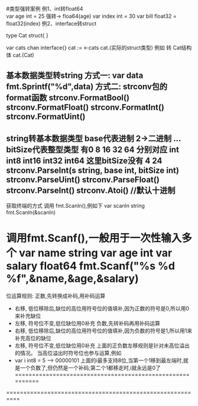 #类型强转案例
例1、int转float64  
var age int = 25  强转-> floa64(age)
var index int = 30
var bill float32 = float32(index)
例2、interface转struct

type Cat struct{
}

  var cats chan interface{} 
  cat := <-cats
  cat.(实际的struct类型) 例如 转 Cat结构体  cat.(Cat)


基本数据类型转string
方式一:
  var data
  fmt.Sprintf("%d",data)
方式二:
  strconv包的format函数
  strconv.FormatBool()
  strconv.FormatFloat()
  strconv.FormatInt()
  strconv.FormatUint()
-----------------------------------------
string转基本数据类型
base代表进制 2->二进制 ...
bitSize代表整型类型 有0 8 16 32 64 分别对应 int int8 int16 int32 int64
这里bitSize没有 4 24
strconv.ParseInt(s string, base int, bitSize int)
strconv.ParseUint()
strconv.ParseFloat()
strconv.ParseInt()
strconv.Atoi()  //默认十进制
--------------------------------------
获取终端的方式
调用 fmt.Scanln(),例如下
  var scanln string
  fmt.Scanln(&scanln)

调用fmt.Scanf(),一般用于一次性输入多个
var name string
var age int
var salary float64
fmt.Scanf("%s %d %f",&name,&age,&salary)
==========================================================
位运算规则:
正数,先转换成补码,用补码运算  
  - 右移, 低位移除后,缺位的高位用符号位的值填补,因为正数的符号是0,所以用0来补充缺位
  - 左移, 符号位不变,低位缺位用0补充
负数,先转补码再用补码运算
  - 右移, 低位移除后,缺位的高位用符号位的值填补,因为负数的符号是1,所以用1来补充高位的缺位
  - 左移, 符号位不变,低位缺位用0补充
上面的正负数左移规则是针对未高位溢出的情况。
当高位溢出时符号位也参与运算,例如
  - var i int8 = 5 --> 00000101
  上面的i最多支持8位,当第一个1移到最左端时,就是一个负数了,但仍然是一个补码;第二个1都移走时,i就永远是0了
==========================================================






==========================================================


